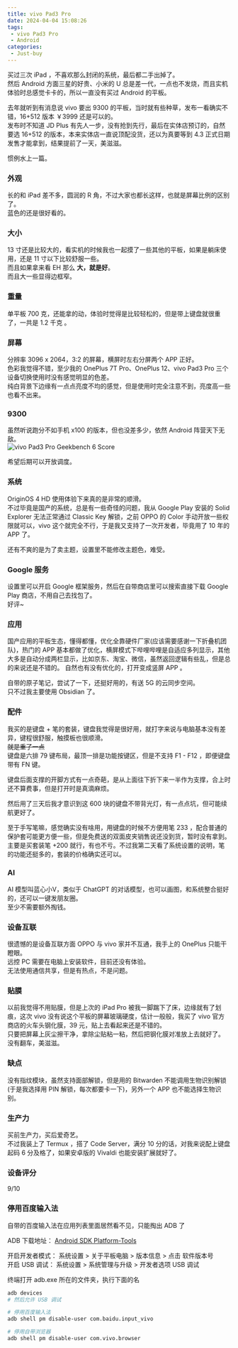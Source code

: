 ```yaml
---
title: vivo Pad3 Pro
date: 2024-04-04 15:08:26
tags:
 - vivo Pad3 Pro
 - Android
categories:
 - Just-buy
---
```

买过三次 iPad ，不喜欢那么封闭的系统，最后都二手出掉了。  
然后 Android 方面三星的好贵、小米的 U 总是差一代，一点也不发烧，而且实机体验时总感觉卡卡的，所以一直没有买过 Android 的平板。 

去年就听到有消息说 vivo 要出 9300 的平板，当时就有些种草，发布一看确实不错，16+512 版本 ￥3999 还是可以的。  
发布时不知道 JD Plus 有先人一步，没有抢到先行，最后在实体店预订的，自然要选 16+512 的版本，本来实体店一直说顶配没货，还以为真要等到 4.3 正式日期发售才能拿到，结果提前了一天，美滋滋。  

惯例水上一篇。  
<!--more-->

### 外观
长的和 iPad 差不多，圆润的 R 角，不过大家也都长这样，也就是屏幕比例的区别了。  
蓝色的还是很好看的。  

### 大小
13 寸还是比较大的，看实机的时候我也一起摸了一些其他的平板，如果是躺床使用，还是 11 寸以下比较舒服一些。  
而且如果拿来看 EH 那么 **大，就是好**。  
而且大一些显得边框窄。  

### 重量 
单平板 700 克，还能拿的动，体验时觉得是比较轻松的，但是带上键盘就很重了，一共是 1.2 千克 。  

### 屏幕
分辨率 3096 x 2064，3:2 的屏幕，横屏时左右分屏两个 APP 正好。     
色彩我觉得不错，至少我的 OnePlus 7T Pro、OnePlus 12、vivo Pad3 Pro 三个设备切换使用时没有感觉明显的色差。  
纯白背景下边缘有一点点亮度不均的感觉，但是使用时完全注意不到，亮度高一些也看不出来。

### 9300 
虽然听说跑分不如手机 x100 的版本，但也没差多少，依然 Android 阵营天下无敌。  
![vivo Pad3 Pro Geekbench 6 Score](https://m.nep.me/blog/post/vivopad-gb6.jpg)

希望后期可以开放调度。  

### 系统  
OriginOS 4 HD 使用体验下来真的是非常的顺滑。  
不过毕竟是国产的系统，总是有一些奇怪的问题，我从 Google Play 安装的 Solid Explorer 无法正常通过 Classic Key 解锁，之前 OPPO 的 Color 手动开放一些权限就可以，vivo 这个就完全不行，于是我又支持了一次开发者，毕竟用了 10 年的 APP 了。  

还有不爽的是为了卖主题，设置里不能修改主题色，难受。

### Google 服务
设置里可以开启 Google 框架服务，然后在自带商店里可以搜索直接下载  Google Play 商店，不用自己去找包了。  
好评~ 

### 应用 
国产应用的平板生态，懂得都懂，优化全靠硬件厂家(应该需要感谢一下折叠机团队)，热门的 APP 基本都做了优化，横屏模式下哔哩哔哩是自适应多列显示，其他大多是自动分成两栏显示，比如京东、淘宝、微信，虽然返回逻辑有些乱，但是总的来说还是不错的。
自然也有没有优化的，打开变成竖屏 APP 。

自带的原子笔记，尝试了一下，还挺好用的，有送 5G 的云同步空间。    
只不过我主要使用 Obsidian 了。  

### 配件
我买的是键盘 + 笔的套装，键盘我觉得是很好用，就打字来说与电脑基本没有差异，键程很舒服，触摸板也很顺滑。  
~~就是重了一点~~   
键盘是六排 79 键布局，最顶一排是功能按键区，但是不支持 F1 - F12 ，即便键盘带有 FN 键。  

键盘后面支撑的开脚方式有一点奇葩，是从上面往下折下来一半作为支撑，合上时还不算费事，但是打开时是真滴麻烦。

然后用了三天后我才意识到这 600 块的键盘不带背光灯，有一点点坑，但可能续航更好了。   

至于手写笔嘛，感觉确实没有啥用，用键盘的时候不方便用笔 233 ，配合普通的保护套可能更方便一些，但是免费送的双面皮夹销售说还没到货，暂时没有拿到。
主要是买套装笔 +200 就行，有也不亏。不过我第二天看了系统设置的说明，笔的功能还挺多的，套装的价格确实还可以。    

### AI 
AI 模型叫蓝心小V，类似于 ChatGPT 的对话模型，也可以画图，和系统整合挺好的，还可以一键发朋友圈。   
至少不需要额外掏钱。  

### 设备互联
很遗憾的是设备互联方面 OPPO 与 vivo 家并不互通，我手上的 OnePlus 只能干瞪眼。  
远控 PC 需要在电脑上安装软件，目前还没有体验。    
无法使用通信共享，但是有热点，不是问题。  

### 贴膜
以前我觉得不用贴膜，但是上次的 iPad Pro 被我一脚踹下了床，边缘就有了划痕，这次 vivo 没有说这个平板的屏幕玻璃硬度，估计一般般，我买了 vivo 官方商店的火车头钢化膜，39 元，贴上去看起来还是不错的。  
只要把屏幕上灰尘擦干净，拿除尘贴粘一粘，然后把钢化膜对准放上去就好了。  
没有翻车，美滋滋。     

### 缺点 
没有指纹模块，虽然支持面部解锁，但是用的 Bitwarden 不能调用生物识别解锁(于是我选择用 PIN 解锁，每次都要卡一下)，另外一个 APP 也不能选择生物识别。  

### 生产力
买前生产力，买后爱奇艺。  
不过我装上了 Termux ，搭了 Code Server，满分 10 分的话，对我来说配上键盘起码 6 分及格了，如果安卓版的 Vivaldi 也能安装扩展就好了。    

### 设备评分
9/10

### 停用百度输入法
自带的百度输入法在应用列表里面居然看不见，只能掏出 ADB 了

ADB 下载地址： [Android SDK Platform-Tools](https://developer.android.com/tools/releases/platform-tools?hl=zh-cn)  

开启开发者模式： 系统设置 > 关于平板电脑 > 版本信息 > 点击 软件版本号  
开启 USB 调试： 系统设置 > 系统管理与升级 > 开发者选项 USB 调试

终端打开 adb.exe 所在的文件夹，执行下面的名
```sh
adb devices
# 然后允许 USB 调试

# 停用百度输入法
adb shell pm disable-user com.baidu.input_vivo

# 停用自带浏览器
adb shell pm disable-user com.vivo.browser
```

